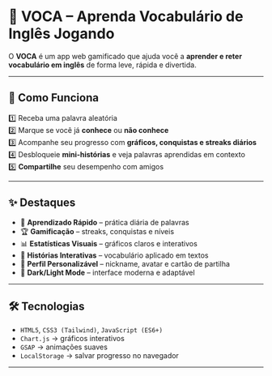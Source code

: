 # 📘 VOCA – Aprenda Vocabulário de Inglês Jogando  

O **VOCA** é um app web gamificado que ajuda você a **aprender e reter vocabulário em inglês** de forma leve, rápida e divertida.  

---

## 🚀 Como Funciona  

1️⃣ Receba uma palavra aleatória  
2️⃣ Marque se você já **conhece** ou **não conhece**  
3️⃣ Acompanhe seu progresso com **gráficos, conquistas e streaks diários**  
4️⃣ Desbloqueie **mini-histórias** e veja palavras aprendidas em contexto  
5️⃣ **Compartilhe** seu desempenho com amigos  

---

## ✨ Destaques  

- 🎯 **Aprendizado Rápido** – prática diária de palavras  
- 🏆 **Gamificação** – streaks, conquistas e níveis  
- 📊 **Estatísticas Visuais** – gráficos claros e interativos  
- 📖 **Histórias Interativas** – vocabulário aplicado em textos  
- 👤 **Perfil Personalizável** – nickname, avatar e cartão de partilha  
- 🌙 **Dark/Light Mode** – interface moderna e adaptável  

---

## 🛠️ Tecnologias  

- `HTML5`, `CSS3 (Tailwind)`, `JavaScript (ES6+)`  
- `Chart.js` → gráficos interativos  
- `GSAP` → animações suaves  
- `LocalStorage` → salvar progresso no navegador  

---


